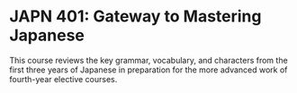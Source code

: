 # JAPN 401: Gateway to Mastering Japanese

This course reviews the key grammar, vocabulary, and characters from the first three years of Japanese in preparation for the more advanced work of fourth-year elective courses.